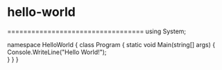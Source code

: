 # hello-world
==================================
using System;

namespace HelloWorld
{
  class Program
  {
    static void Main(string[] args)
    {
      Console.WriteLine("Hello World!");    
    }
  }
}
